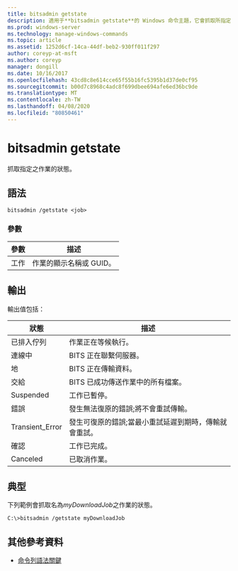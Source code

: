 ```yaml
---
title: bitsadmin getstate
description: 適用于**bitsadmin getstate**的 Windows 命令主題，它會抓取所指定工作的狀態。
ms.prod: windows-server
ms.technology: manage-windows-commands
ms.topic: article
ms.assetid: 1252d6cf-14ca-44df-beb2-930ff011f297
author: coreyp-at-msft
ms.author: coreyp
manager: dongill
ms.date: 10/16/2017
ms.openlocfilehash: 43cd8c8e614cce65f55b16fc5395b1d37de0cf95
ms.sourcegitcommit: b00d7c8968c4adc8f699dbee694afe6ed36bc9de
ms.translationtype: MT
ms.contentlocale: zh-TW
ms.lasthandoff: 04/08/2020
ms.locfileid: "80850461"
---
```

# <a name="bitsadmin-getstate"></a>bitsadmin getstate

抓取指定之作業的狀態。

## <a name="syntax"></a>語法

```
bitsadmin /getstate <job>
```

### <a name="parameters"></a>參數

| 參數 | 描述 |
| -------------- | -------------- |
| 工作 | 作業的顯示名稱或 GUID。 |

## <a name="output"></a>輸出

輸出值包括：

| 狀態 | 描述 |
| --------------- | ----------- |
| 已排入佇列 | 作業正在等候執行。 |
| 連線中 | BITS 正在聯繫伺服器。 |
| 地 | BITS 正在傳輸資料。 |
| 交給 | BITS 已成功傳送作業中的所有檔案。 |
| Suspended | 工作已暫停。 |
| 錯誤 | 發生無法復原的錯誤;將不會重試傳輸。 |
| Transient_Error | 發生可復原的錯誤;當最小重試延遲到期時，傳輸就會重試。 |
| 確認 | 工作已完成。 |
| Canceled | 已取消作業。 |

## <a name="examples"></a><a name=BKMK_examples></a>典型

下列範例會抓取名為*myDownloadJob*之作業的狀態。

```
C:\>bitsadmin /getstate myDownloadJob
```

## <a name="additional-references"></a>其他參考資料

- [命令列語法關鍵](command-line-syntax-key.md)
